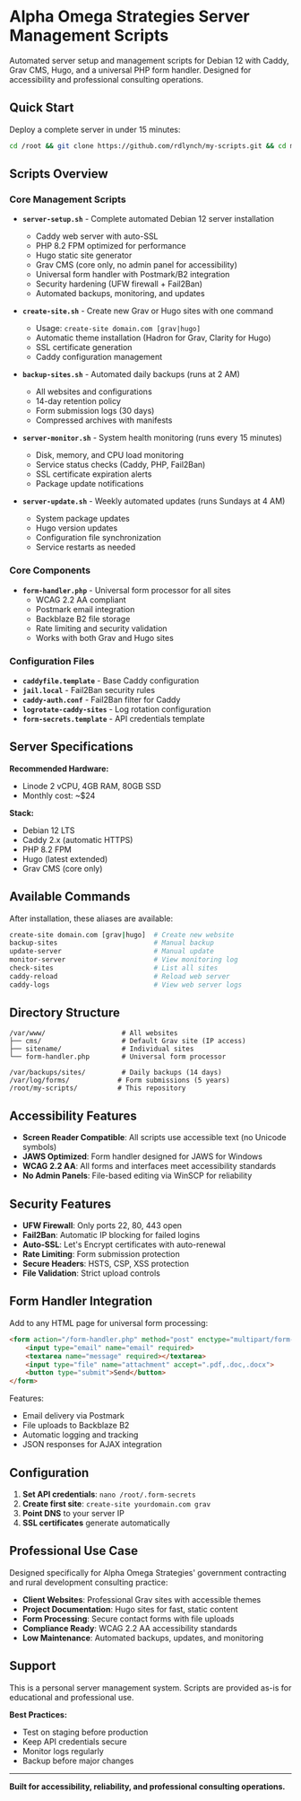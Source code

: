 # Alpha Omega Strategies Server Management Scripts

Automated server setup and management scripts for Debian 12 with Caddy, Grav CMS, Hugo, and a universal PHP form handler. Designed for accessibility and professional consulting operations.

## Quick Start

Deploy a complete server in under 15 minutes:

```bash
cd /root && git clone https://github.com/rdlynch/my-scripts.git && cd my-scripts && chmod +x server-setup.sh && ./server-setup.sh
```

## Scripts Overview

### Core Management Scripts

- **`server-setup.sh`** - Complete automated Debian 12 server installation
  - Caddy web server with auto-SSL
  - PHP 8.2 FPM optimized for performance
  - Hugo static site generator
  - Grav CMS (core only, no admin panel for accessibility)
  - Universal form handler with Postmark/B2 integration
  - Security hardening (UFW firewall + Fail2Ban)
  - Automated backups, monitoring, and updates

- **`create-site.sh`** - Create new Grav or Hugo sites with one command
  - Usage: `create-site domain.com [grav|hugo]`
  - Automatic theme installation (Hadron for Grav, Clarity for Hugo)
  - SSL certificate generation
  - Caddy configuration management

- **`backup-sites.sh`** - Automated daily backups (runs at 2 AM)
  - All websites and configurations
  - 14-day retention policy
  - Form submission logs (30 days)
  - Compressed archives with manifests

- **`server-monitor.sh`** - System health monitoring (runs every 15 minutes)
  - Disk, memory, and CPU load monitoring
  - Service status checks (Caddy, PHP, Fail2Ban)
  - SSL certificate expiration alerts
  - Package update notifications

- **`server-update.sh`** - Weekly automated updates (runs Sundays at 4 AM)
  - System package updates
  - Hugo version updates
  - Configuration file synchronization
  - Service restarts as needed

### Core Components

- **`form-handler.php`** - Universal form processor for all sites
  - WCAG 2.2 AA compliant
  - Postmark email integration
  - Backblaze B2 file storage
  - Rate limiting and security validation
  - Works with both Grav and Hugo sites

### Configuration Files

- **`caddyfile.template`** - Base Caddy configuration
- **`jail.local`** - Fail2Ban security rules
- **`caddy-auth.conf`** - Fail2Ban filter for Caddy
- **`logrotate-caddy-sites`** - Log rotation configuration
- **`form-secrets.template`** - API credentials template

## Server Specifications

**Recommended Hardware:**
- Linode 2 vCPU, 4GB RAM, 80GB SSD
- Monthly cost: ~$24

**Stack:**
- Debian 12 LTS
- Caddy 2.x (automatic HTTPS)
- PHP 8.2 FPM
- Hugo (latest extended)
- Grav CMS (core only)

## Available Commands

After installation, these aliases are available:

```bash
create-site domain.com [grav|hugo]  # Create new website
backup-sites                        # Manual backup
update-server                       # Manual update
monitor-server                      # View monitoring log
check-sites                         # List all sites
caddy-reload                        # Reload web server
caddy-logs                          # View web server logs
```

## Directory Structure

```
/var/www/                   # All websites
├── cms/                    # Default Grav site (IP access)
├── sitename/               # Individual sites
└── form-handler.php        # Universal form processor

/var/backups/sites/         # Daily backups (14 days)
/var/log/forms/            # Form submissions (5 years)
/root/my-scripts/          # This repository
```

## Accessibility Features

- **Screen Reader Compatible**: All scripts use accessible text (no Unicode symbols)
- **JAWS Optimized**: Form handler designed for JAWS for Windows
- **WCAG 2.2 AA**: All forms and interfaces meet accessibility standards
- **No Admin Panels**: File-based editing via WinSCP for reliability

## Security Features

- **UFW Firewall**: Only ports 22, 80, 443 open
- **Fail2Ban**: Automatic IP blocking for failed logins
- **Auto-SSL**: Let's Encrypt certificates with auto-renewal
- **Rate Limiting**: Form submission protection
- **Secure Headers**: HSTS, CSP, XSS protection
- **File Validation**: Strict upload controls

## Form Handler Integration

Add to any HTML page for universal form processing:

```html
<form action="/form-handler.php" method="post" enctype="multipart/form-data">
    <input type="email" name="email" required>
    <textarea name="message" required></textarea>
    <input type="file" name="attachment" accept=".pdf,.doc,.docx">
    <button type="submit">Send</button>
</form>
```

Features:
- Email delivery via Postmark
- File uploads to Backblaze B2
- Automatic logging and tracking
- JSON responses for AJAX integration

## Configuration

1. **Set API credentials**: `nano /root/.form-secrets`
2. **Create first site**: `create-site yourdomain.com grav`
3. **Point DNS** to your server IP
4. **SSL certificates** generate automatically

## Professional Use Case

Designed specifically for Alpha Omega Strategies' government contracting and rural development consulting practice:

- **Client Websites**: Professional Grav sites with accessible themes
- **Project Documentation**: Hugo sites for fast, static content
- **Form Processing**: Secure contact forms with file uploads
- **Compliance Ready**: WCAG 2.2 AA accessibility standards
- **Low Maintenance**: Automated backups, updates, and monitoring

## Support

This is a personal server management system. Scripts are provided as-is for educational and professional use.

**Best Practices:**
- Test on staging before production
- Keep API credentials secure
- Monitor logs regularly
- Backup before major changes

---

**Built for accessibility, reliability, and professional consulting operations.**
